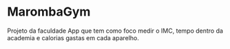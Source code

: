 # MarombaGym
Projeto da faculdade
App que tem como foco medir o IMC, tempo dentro da academia e calorias gastas em cada aparelho.
